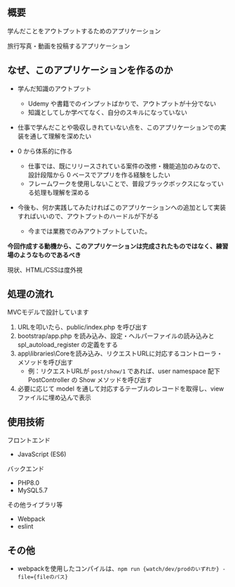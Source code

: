 ## 概要

学んだことをアウトプットするためのアプリケーション

旅行写真・動画を投稿するアプリケーション

## なぜ、このアプリケーションを作るのか

- 学んだ知識のアウトプット

    - Udemy や書籍でのインプットばかりで、アウトプットが十分でない
    - 知識としてしか学べてなく、自分のスキルになっていない

- 仕事で学んだことや吸収しきれていない点を、このアプリケーションでの実装を通して理解を深めたい

- 0 から体系的に作る

    - 仕事では、既にリリースされている案件の改修・機能追加のみなので、設計段階から 0 ベースでアプリを作る経験をしたい
    - フレームワークを使用しないことで、普段ブラックボックスになっている処理も理解を深める

- 今後も、何か実践してみたければこのアプリケーションへの追加として実装すればいいので、アウトプットのハードルが下がる
    - 今までは業務でのみアウトプットしていた。

**今回作成する動機から、このアプリケーションは完成されたものではなく、練習場のようなものであるべき**

現状、HTML/CSSは度外視

## 処理の流れ

MVCモデルで設計しています

1. URLを叩いたら、public/index.php を呼び出す
2. bootstrap/app.php を読み込み、設定・ヘルパーファイルの読み込みと spl_autoload_register の定義をする
3. app\libraries\Coreを読み込み、リクエストURLに対応するコントローラ・メソッドを呼び出す
    - 例：リクエストURLが `post/show/1` であれば、user namespace 配下 PostController の Show メソッドを呼び出す
4. 必要に応じて model を通して対応するテーブルのレコードを取得し、view ファイルに埋め込んで表示

## 使用技術

フロントエンド
- JavaScript (ES6)

バックエンド
- PHP8.0
- MySQL5.7

その他ライブラリ等
- Webpack
- eslint

## その他
- webpackを使用したコンパイルは、`npm run {watch/dev/prodのいずれか} -file={fileのパス}`